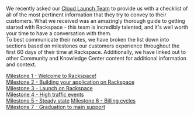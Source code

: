 We recently asked our [Cloud Launch Team](http://www.rackspace.com/blog/an-insiders-look-at-the-cloud-launch-team/) to provide us with a checklist of all of the most pertinent information that they try to convey to their customers. What we received was an amazingly thorough guide to getting started with Rackspace - this team is incredibly talented, and it's well worth your time to have a conversation with them.  
To best communicate their notes, we have broken the list down into sections based on milestones our customers experience throughout the first 60 days of their time at Rackspace. Additionally, we have linked out to other Community and Knowledge Center content for additional information and context.

[Milestone 1 - Welcome to Rackspace!](GettingStarted_1.md)  
[Milestone 2 - Building your application on Rackspace](GettingStarted_2.md)  
[Milestone 3 - Launch on Rackspace](GettingStarted_3.md)  
[Milestone 4 - High traffic events](GettingStarted_4.md)  
[Milestone 5 - Steady state](GettingStarted_5.md)
[Milestone 6 - Billing cycles](GettingStarted_6.md)  
[Milestone 7 - Graduation to main support](GettingStarted_7.md)
